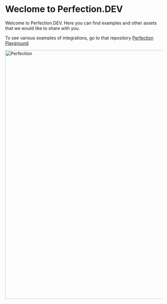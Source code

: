 # Weclome to Perfection.DEV

Welcome to Perfection.DEV. Here you can find examples and other assets that we would like to share with you.

To see various examples of integrations, go to that repository [Perfection Playground](https://github.com/perfectiondotdev/perfection)

<img src="https://raw.githubusercontent.com/perfectiondotdev/perfection/main/assets/images/welcome.png" width="800" alt="Perfection" />
